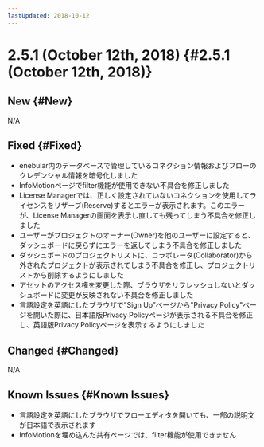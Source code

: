 ```yaml
---
lastUpdated: 2018-10-12
---
```


# 2.5.1 (October 12th, 2018) {#2.5.1 (October 12th, 2018)}

## New {#New}

N/A

## Fixed {#Fixed}

- enebular内のデータベースで管理しているコネクション情報およびフローのクレデンシャル情報を暗号化しました
- InfoMotionページでfilter機能が使用できない不具合を修正しました
- License Managerでは、正しく設定されていないコネクションを使用してライセンスをリザーブ(Reserve)するとエラーが表示されます。このエラーが、License Managerの画面を表示し直しても残ってしまう不具合を修正しました
- ユーザーがプロジェクトのオーナー(Owner)を他のユーザーに設定すると、ダッシュボードに戻らずにエラーを返してしまう不具合を修正しました
- ダッシュボードのプロジェクトリストに、コラボレータ(Collaborator)から外されたプロジェクトが表示されてしまう不具合を修正し、プロジェクトリストから削除するようにしました
- アセットのアクセス権を変更した際、ブラウザをリフレッシュしないとダッシュボードに変更が反映されない不具合を修正しました
- 言語設定を英語にしたブラウザで”Sign Up”ページから"Privacy Policy"ページを開いた際に、日本語版Privacy Policyページが表示される不具合を修正し、英語版Privacy Policyページを表示するようにしました

## Changed {#Changed}

N/A

## Known Issues {#Known Issues}

- 言語設定を英語にしたブラウザでフローエディタを開いても、一部の説明文が日本語で表示されます
- InfoMotionを埋め込んだ共有ページでは、filter機能が使用できません
